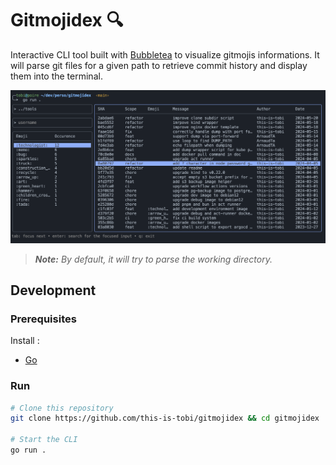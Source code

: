 # Gitmojidex :mag:

Interactive CLI tool built with [Bubbletea](https://github.com/charmbracelet/bubbletea) to visualize gitmojis informations.
It will parse git files for a given path to retrieve commit history and display them into the terminal.

![demo](./docs/images/demo.png)

> *__Note:__ By default, it will try to parse the working directory.*

## Development

### Prerequisites

Install :
- [Go](https://go.dev/doc/install)

### Run

```sh
# Clone this repository
git clone https://github.com/this-is-tobi/gitmojidex && cd gitmojidex

# Start the CLI
go run .
```
